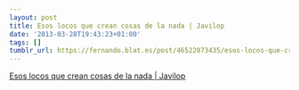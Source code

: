 ```yaml
---
layout: post
title: Esos locos que crean cosas de la nada | Javilop
date: '2013-03-28T19:43:23+01:00'
tags: []
tumblr_url: https://fernando.blat.es/post/46522073435/esos-locos-que-crean-cosas-de-la-nada-javilop
---
```

[Esos locos que crean cosas de la nada | Javilop](http://javilop.com/startupea-inteligentemente/esos-locos-que-crean-cosas-de-la-nada/)  
